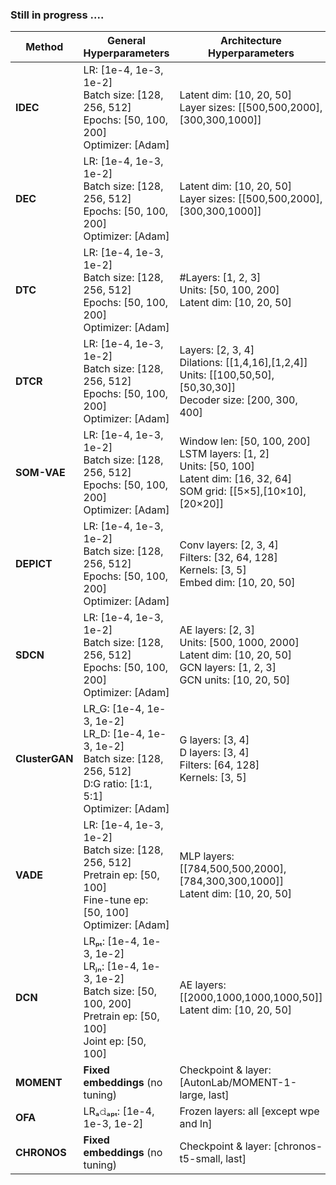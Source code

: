 ### Still in progress ....

| Method       | General Hyperparameters                                                                        | Architecture Hyperparameters                                                                                                         | Model-Specific Hyperparameters                                                               |
|--------------|------------------------------------------------------------------------------------------------|--------------------------------------------------------------------------------------------------------------------------------------|------------------------------------------------------------------------------------------------|
| **IDEC**     | LR: [1e-4, 1e-3, 1e-2]<br>Batch size: [128, 256, 512]<br>Epochs: [50, 100, 200]<br>Optimizer: [Adam] | Latent dim: [10, 20, 50]<br>Layer sizes: [[500,500,2000],[300,300,1000]] | γ: [0.01, 0.1, 1.0]<br>Pretrain epochs: [50, 100, 200] |
| **DEC**      | LR: [1e-4, 1e-3, 1e-2]<br>Batch size: [128, 256, 512]<br>Epochs: [50, 100, 200]<br>Optimizer: [Adam] | Latent dim: [10, 20, 50]<br>Layer sizes: [[500,500,2000],[300,300,1000]]  | Pretrain epochs: [50, 100, 200]         |
| **DTC**      | LR: [1e-4, 1e-3, 1e-2]<br>Batch size: [128, 256, 512]<br>Epochs: [50, 100, 200]<br>Optimizer: [Adam]       | #Layers: [1, 2, 3]<br>Units: [50, 100, 200]<br>Latent dim: [10, 20, 50]| -   |
| **DTCR**     | LR: [1e-4, 1e-3, 1e-2]<br>Batch size: [128, 256, 512]<br>Epochs: [50, 100, 200]<br>Optimizer: [Adam]         | Layers: [2, 3, 4]<br>Dilations: [[1,4,16],[1,2,4]]<br>Units: [[100,50,50],[50,30,30]]<br>Decoder size: [200, 300, 400]    | Aux loss: [0.5, 1, 2]    |
| **SOM-VAE**  | LR: [1e-4, 1e-3, 1e-2]<br>Batch size: [128, 256, 512]<br>Epochs: [50, 100, 200]<br>Optimizer: [Adam]     | Window len: [50, 100, 200]<br>LSTM layers: [1, 2]<br>Units: [50, 100]<br>Latent dim: [16, 32, 64]<br>SOM grid: [[5×5],[10×10],[20×20]] | -      |
| **DEPICT**   | LR: [1e-4, 1e-3, 1e-2]<br>Batch size: [128, 256, 512]<br>Epochs: [50, 100, 200]<br>Optimizer: [Adam] | Conv layers: [2, 3, 4]<br>Filters: [32, 64, 128]<br>Kernels: [3, 5]<br>Embed dim: [10, 20, 50]        | -                |
| **SDCN**     | LR: [1e-4, 1e-3, 1e-2]<br>Batch size: [128, 256, 512]<br>Epochs: [50, 100, 200]<br>Optimizer: [Adam]               | AE layers: [2, 3]<br>Units: [500, 1000, 2000]<br>Latent dim: [10, 20, 50]<br>GCN layers: [1, 2, 3]<br>GCN units: [10, 20, 50] | -                       |
| **ClusterGAN** | LR_G: [1e-4, 1e-3, 1e-2]<br>LR_D: [1e-4, 1e-3, 1e-2]<br>Batch size: [128, 256, 512]<br>D:G ratio: [1:1, 5:1]<br>Optimizer: [Adam]        | G layers: [3, 4]<br>D layers: [3, 4]<br>Filters: [64, 128]<br>Kernels: [3, 5] | -                   |
| **VADE**     | LR: [1e-4, 1e-3, 1e-2]<br>Batch size: [128, 256, 512]<br>Pretrain ep: [50, 100]<br>Fine-tune ep: [50, 100]<br>Optimizer: [Adam]    | MLP layers: [[784,500,500,2000],[784,300,300,1000]]<br>Latent dim: [10, 20, 50]                            | -                                       |
| **DCN**      | LRₚₜ: [1e-4, 1e-3, 1e-2]<br>LRⱼₙ: [1e-4, 1e-3, 1e-2]<br>Batch size: [50, 100, 200]<br>Pretrain ep: [50, 100]<br>Joint ep: [50, 100]         | AE layers: [[2000,1000,1000,1000,50]]<br>Latent dim: [10, 20, 50]                                                 | -                                         |
| **MOMENT**   | **Fixed embeddings** (no tuning)                                                                 | Checkpoint & layer: [AutonLab/MOMENT-1-large, last]                     | -                                    |
| **OFA**      | LRₐ𝚍ₐₚₜ: [1e-4, 1e-3, 1e-2]                                             | Frozen layers: all [except wpe and ln]                         | -                         |
| **CHRONOS**  | **Fixed embeddings** (no tuning)                                                                 | Checkpoint & layer: [chronos-t5-small, last]                             | -                                    |
